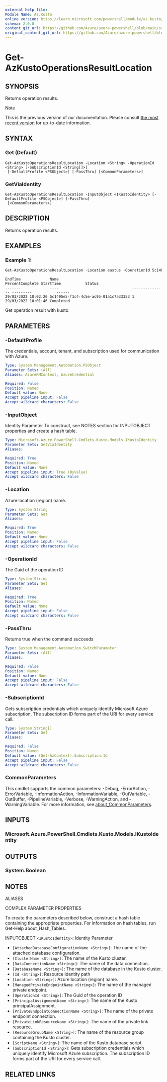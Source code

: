 ```yaml
---
external help file:
Module Name: Az.Kusto
online version: https://learn.microsoft.com/powershell/module/az.kusto/get-azkustooperationsresultlocation
schema: 2.0.0
content_git_url: https://github.com/Azure/azure-powershell/blob/main/src/Kusto/help/Get-AzKustoOperationsResultLocation.md
original_content_git_url: https://github.com/Azure/azure-powershell/blob/main/src/Kusto/help/Get-AzKustoOperationsResultLocation.md
---
```


# Get-AzKustoOperationsResultLocation

## SYNOPSIS
Returns operation results.

> [!NOTE]
>This is the previous version of our documentation. Please consult [the most recent version](/powershell/module/az.kusto/get-azkustooperationsresultlocation) for up-to-date information.

## SYNTAX

### Get (Default)
```
Get-AzKustoOperationsResultLocation -Location <String> -OperationId <String> [-SubscriptionId <String[]>]
 [-DefaultProfile <PSObject>] [-PassThru] [<CommonParameters>]
```

### GetViaIdentity
```
Get-AzKustoOperationsResultLocation -InputObject <IKustoIdentity> [-DefaultProfile <PSObject>] [-PassThru]
 [<CommonParameters>]
```

## DESCRIPTION
Returns operation results.

## EXAMPLES

### Example 1:
```powershell
Get-AzKustoOperationsResultLocation -Location eastus -OperationId 5c1495e5-f1c4-4c5e-ac95-01a1c7a33353
```

```output
EndTime             Name                                 PercentComplete StartTime           Status
-------             ----                                 --------------- ---------           ------
29/03/2022 10:02:20 5c1495e5-f1c4-4c5e-ac95-01a1c7a33353 1               29/03/2022 10:01:46 Completed
```

Get operation result with kusto.

## PARAMETERS

### -DefaultProfile
The credentials, account, tenant, and subscription used for communication with Azure.

```yaml
Type: System.Management.Automation.PSObject
Parameter Sets: (All)
Aliases: AzureRMContext, AzureCredential

Required: False
Position: Named
Default value: None
Accept pipeline input: False
Accept wildcard characters: False
```

### -InputObject
Identity Parameter
To construct, see NOTES section for INPUTOBJECT properties and create a hash table.

```yaml
Type: Microsoft.Azure.PowerShell.Cmdlets.Kusto.Models.IKustoIdentity
Parameter Sets: GetViaIdentity
Aliases:

Required: True
Position: Named
Default value: None
Accept pipeline input: True (ByValue)
Accept wildcard characters: False
```

### -Location
Azure location (region) name.

```yaml
Type: System.String
Parameter Sets: Get
Aliases:

Required: True
Position: Named
Default value: None
Accept pipeline input: False
Accept wildcard characters: False
```

### -OperationId
The Guid of the operation ID

```yaml
Type: System.String
Parameter Sets: Get
Aliases:

Required: True
Position: Named
Default value: None
Accept pipeline input: False
Accept wildcard characters: False
```

### -PassThru
Returns true when the command succeeds

```yaml
Type: System.Management.Automation.SwitchParameter
Parameter Sets: (All)
Aliases:

Required: False
Position: Named
Default value: None
Accept pipeline input: False
Accept wildcard characters: False
```

### -SubscriptionId
Gets subscription credentials which uniquely identify Microsoft Azure subscription.
The subscription ID forms part of the URI for every service call.

```yaml
Type: System.String[]
Parameter Sets: Get
Aliases:

Required: False
Position: Named
Default value: (Get-AzContext).Subscription.Id
Accept pipeline input: False
Accept wildcard characters: False
```

### CommonParameters
This cmdlet supports the common parameters: -Debug, -ErrorAction, -ErrorVariable, -InformationAction, -InformationVariable, -OutVariable, -OutBuffer, -PipelineVariable, -Verbose, -WarningAction, and -WarningVariable. For more information, see [about_CommonParameters](http://go.microsoft.com/fwlink/?LinkID=113216).

## INPUTS

### Microsoft.Azure.PowerShell.Cmdlets.Kusto.Models.IKustoIdentity

## OUTPUTS

### System.Boolean

## NOTES

ALIASES

COMPLEX PARAMETER PROPERTIES

To create the parameters described below, construct a hash table containing the appropriate properties. For information on hash tables, run Get-Help about_Hash_Tables.


INPUTOBJECT `<IKustoIdentity>`: Identity Parameter
  - `[AttachedDatabaseConfigurationName <String>]`: The name of the attached database configuration.
  - `[ClusterName <String>]`: The name of the Kusto cluster.
  - `[DataConnectionName <String>]`: The name of the data connection.
  - `[DatabaseName <String>]`: The name of the database in the Kusto cluster.
  - `[Id <String>]`: Resource identity path
  - `[Location <String>]`: Azure location (region) name.
  - `[ManagedPrivateEndpointName <String>]`: The name of the managed private endpoint.
  - `[OperationId <String>]`: The Guid of the operation ID
  - `[PrincipalAssignmentName <String>]`: The name of the Kusto principalAssignment.
  - `[PrivateEndpointConnectionName <String>]`: The name of the private endpoint connection.
  - `[PrivateLinkResourceName <String>]`: The name of the private link resource.
  - `[ResourceGroupName <String>]`: The name of the resource group containing the Kusto cluster.
  - `[ScriptName <String>]`: The name of the Kusto database script.
  - `[SubscriptionId <String>]`: Gets subscription credentials which uniquely identify Microsoft Azure subscription. The subscription ID forms part of the URI for every service call.

## RELATED LINKS

